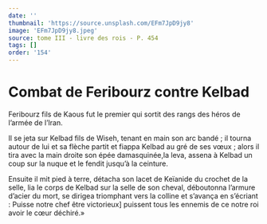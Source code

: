 ```yaml
---
date: ''
thumbnail: 'https://source.unsplash.com/EFm7JpD9jy8'
image: 'EFm7JpD9jy8.jpeg'
source: tome III - livre des rois - P. 454
tags: []
order: '154'
---
```


# Combat de Feribourz contre Kelbad

Feribourz fils de Kaous fut le premier qui sortit des rangs des héros de l’armée de l’Iran.

Il se jeta sur Kelbad fils de Wiseh, tenant en main son arc bandé ; il tourna autour de lui et sa flèche partit et fiappa Kelbad au gré de ses vœux ; alors il tira avec la main droite son épée damasquinée,la leva, assena à Kelbad un coup sur la nuque et le fendit jusqu’à la ceinture.

Ensuite il mit pied à terre, détacha son lacet de Keïanide du crochet de la selle, lia le corps de Kelbad sur la selle de son cheval, déboutonna l’armure d’acier du mort, se dirigea triomphant vers la colline et s’avança en s’écriant : Puisse notre chef être victorieux] puissent tous les ennemis de ce notre roi avoir le cœur déchiré.»
